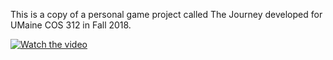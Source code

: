 This is a copy of a personal game project called The Journey developed for UMaine COS 312 in Fall 2018.

[![Watch the video](https://img.youtube.com/vi/SbUUV11TgHQ/hqdefault.jpg)](https://youtu.be/SbUUV11TgHQ)

